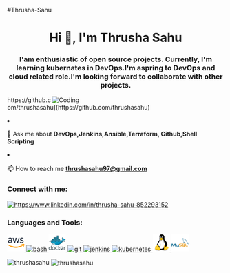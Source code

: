 #Thrusha-Sahu
<h1 align="center">Hi 👋, I'm Thrusha Sahu</h1>
<h3 align="center">I'am enthusiastic of open source projects. Currently, I'm learning kubernates in DevOps.I'm aspring to DevOps and cloud related role.I'm looking forward to collaborate with other projects.</h3>
<img align="right" alt="Coding" width="400" src="https://i.pinimg.com/originals/a8/f2/38/a8f2381ca6c6b03d6b476f554eb59167.jpg”>
- 🔭 I’m currently working on [CI/CD Pipeline](https://github.com/thrushasahu/Jenkins-Zero-To-Hero)

- 🌱 I’m currently learning **Kubernetes and CI/CD Pipeline**

- 👯 I’m looking to collaborate on **DevOps,Docker,Kubernetes Projects,**

- 🤝 I’m looking for help with **Devops Project**

- 👨‍💻 All of my projects are available at [https://github.com/thrushasahu](https://github.com/thrushasahu)

- 💬 Ask me about **DevOps,Jenkins,Ansible,Terraform, Github,Shell Scripting**

- 📫 How to reach me **thrushasahu97@gmail.com**

<h3 align="left">Connect with me:</h3>
<p align="left">
<a href="https://linkedin.com/in/https://www.linkedin.com/in/thrusha-sahu-852293152" target="blank"><img align="center" src="https://raw.githubusercontent.com/rahuldkjain/github-profile-readme-generator/master/src/images/icons/Social/linked-in-alt.svg" alt="https://www.linkedin.com/in/thrusha-sahu-852293152" height="30" width="40" /></a>
</p>

<h3 align="left">Languages and Tools:</h3>
<p align="left"> <a href="https://aws.amazon.com" target="_blank" rel="noreferrer"> <img src="https://raw.githubusercontent.com/devicons/devicon/master/icons/amazonwebservices/amazonwebservices-original-wordmark.svg" alt="aws" width="40" height="40"/> </a> <a href="https://www.gnu.org/software/bash/" target="_blank" rel="noreferrer"> <img src="https://www.vectorlogo.zone/logos/gnu_bash/gnu_bash-icon.svg" alt="bash" width="40" height="40"/> </a> <a href="https://www.docker.com/" target="_blank" rel="noreferrer"> <img src="https://raw.githubusercontent.com/devicons/devicon/master/icons/docker/docker-original-wordmark.svg" alt="docker" width="40" height="40"/> </a> <a href="https://git-scm.com/" target="_blank" rel="noreferrer"> <img src="https://www.vectorlogo.zone/logos/git-scm/git-scm-icon.svg" alt="git" width="40" height="40"/> </a> <a href="https://www.jenkins.io" target="_blank" rel="noreferrer"> <img src="https://www.vectorlogo.zone/logos/jenkins/jenkins-icon.svg" alt="jenkins" width="40" height="40"/> </a> <a href="https://kubernetes.io" target="_blank" rel="noreferrer"> <img src="https://www.vectorlogo.zone/logos/kubernetes/kubernetes-icon.svg" alt="kubernetes" width="40" height="40"/> </a> <a href="https://www.linux.org/" target="_blank" rel="noreferrer"> <img src="https://raw.githubusercontent.com/devicons/devicon/master/icons/linux/linux-original.svg" alt="linux" width="40" height="40"/> </a> <a href="https://www.mysql.com/" target="_blank" rel="noreferrer"> <img src="https://raw.githubusercontent.com/devicons/devicon/master/icons/mysql/mysql-original-wordmark.svg" alt="mysql" width="40" height="40"/> </a> </p>

<p><img align="left" src="https://github-readme-stats.vercel.app/api/top-langs?username=thrushasahu&show_icons=true&locale=en&layout=compact" alt="thrushasahu" /></p>

<p>&nbsp;<img align="center" src="https://github-readme-stats.vercel.app/api?username=thrushasahu&show_icons=true&locale=en" alt="thrushasahu" /></p>
